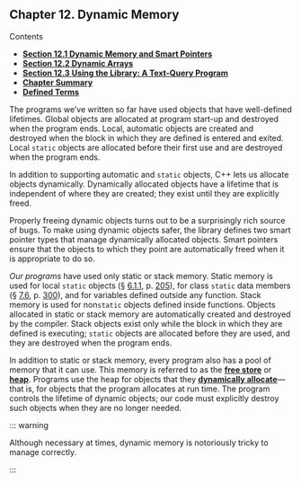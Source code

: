 <h2 id="filepos2900383">Chapter 12. Dynamic Memory</h2>
<p>Contents</p><ul><li><strong><a href="114-12.1._dynamic_memory_and_smart_pointers.html#filepos2904799">Section 12.1 Dynamic Memory and Smart Pointers</a></strong></li><li><strong><a href="115-12.2._dynamic_arrays.html#filepos3086710">Section 12.2 Dynamic Arrays</a></strong></li><li><strong><a href="116-12.3._using_the_library_a_textquery_program.html#filepos3140586">Section 12.3 Using the Library: A Text-Query Program</a></strong></li><li><strong><a href="117-chapter_summary.html#filepos3185005">Chapter Summary</a></strong></li><li><strong><a href="118-defined_terms.html#filepos3186257">Defined Terms</a></strong></li></ul>

<p>The programs we’ve written so far have used objects that have well-defined lifetimes. Global objects are allocated at program start-up and destroyed when the program ends. Local, automatic objects are created and destroyed when the block in which they are defined is entered and exited. Local <code>static</code> objects are allocated before their first use and are destroyed when the program ends.</p>
<p>In addition to supporting automatic and <code>static</code> objects, C++ lets us allocate objects dynamically. Dynamically allocated objects have a lifetime that is independent of where they are created; they exist until they are explicitly freed.</p>
<p>Properly freeing dynamic objects turns out to be a surprisingly rich source of bugs. To make using dynamic objects safer, the library defines two smart pointer types that manage dynamically allocated objects. Smart pointers ensure that the objects to which they point are automatically freed when it is appropriate to do so.</p>
<p><a id="filepos2902740"></a><em>Our programs</em> have used only static or stack memory. Static memory is used for local <code>static</code> objects (§ <a href="063-6.1._function_basics.html#filepos1431793">6.1.1</a>, p. <a href="063-6.1._function_basics.html#filepos1431793">205</a>), for class <code>static</code> data members (§ <a href="078-7.6._static_class_members.html#filepos2028441">7.6</a>, p. <a href="078-7.6._static_class_members.html#filepos2028441">300</a>), and for variables defined outside any function. Stack memory is used for non<code>static</code> objects defined inside functions. Objects allocated in static or stack memory are automatically created and destroyed by the compiler. Stack objects exist only while the block in which they are defined is executing; <code>static</code> objects are allocated before they are used, and they are destroyed when the program ends.</p>
<p>In addition to static or stack memory, every program also has a pool of memory that it can use. This memory is referred to as the <strong><a href="118-defined_terms.html#filepos3188604" id="filepos2903894">free store</a></strong> or <strong><a href="118-defined_terms.html#filepos3188850" id="filepos2903969">heap</a></strong>. Programs use the heap for objects that they <strong><a href="118-defined_terms.html#filepos3188274" id="filepos2904080">dynamically allocate</a></strong>—that is, for objects that the program allocates at run time. The program controls the lifetime of dynamic objects; our code must explicitly destroy such objects when they are no longer needed.</p>

::: warning
<p>Although necessary at times, dynamic memory is notoriously tricky to manage correctly.</p>
:::

